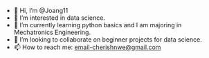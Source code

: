 - 👋 Hi, I’m @Joang11
- 👀 I’m interested in data science.
- 🌱 I’m currently learning python basics and I am majoring in Mechatronics Engineering. 
- 💞️ I’m looking to collaborate on beginner projects for data science. 
- 📫 How to reach me: email-cherishnwe@gmail.com

<!---
Joang11/Joang11 is a ✨ special ✨ repository because its `README.md` (this file) appears on your GitHub profile.
You can click the Preview link to take a look at your changes.
--->
